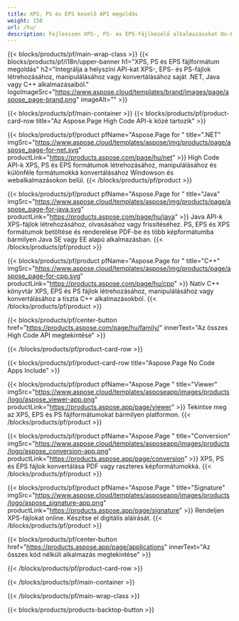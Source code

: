 ```yaml
---
title: XPS, PS és EPS kezelő API megoldás
weight: 150
url: /hu/
description: Fejlesszen XPS-, PS- és EPS-fájlkezelő alkalmazásokat On-Premise vagy Cloud API-k használatával, vagy egyszerűen használjon többplatformos alkalmazásokat XPS-, PS- és EPS-fájlok megtekintéséhez, egyesítéséhez vagy konvertálásához.
---
```



{{< blocks/products/pf/main-wrap-class >}}
{{< blocks/products/pf/i18n/upper-banner h1="XPS, PS és EPS fájlformátum megoldás" h2="Integrálja a helyszíni API-kat XPS-, EPS- és PS-fájlok létrehozásához, manipulálásához vagy konvertálásához saját .NET, Java vagy C++ alkalmazásaiból." logoImageSrc="https://www.aspose.cloud/templates/brand/images/page/aspose_page-brand.png" imageAlt="" >}}

{{< blocks/products/pf/main-container >}}
{{< blocks/products/pf/product-card-row title="Az Aspose.Page High Code API-k közé tartozik" >}}

{{< blocks/products/pf/product pfName="Aspose.Page for " title=".NET" imgSrc="https://www.aspose.cloud/templates/aspose/img/products/page/aspose_page-for-net.svg" productLink="https://products.aspose.com/page/hu/net" >}}
High Code API-k XPS, PS és EPS formátumok létrehozásához, manipulálásához és különféle formátumokká konvertálásához Windowson és webalkalmazásokon belül.
{{< /blocks/products/pf/product >}}

{{< blocks/products/pf/product pfName="Aspose.Page for " title="Java" imgSrc="https://www.aspose.cloud/templates/aspose/img/products/page/aspose_page-for-java.svg" productLink="https://products.aspose.com/page/hu/java" >}}
Java API-k XPS-fájlok létrehozásához, olvasásához vagy frissítéséhez. PS, EPS és XPS formátumok betöltése és renderelése PDF-be és több képformátumba bármilyen Java SE vagy EE alapú alkalmazásban.
{{< /blocks/products/pf/product >}}

{{< blocks/products/pf/product pfName="Aspose.Page for " title="C++" imgSrc="https://www.aspose.cloud/templates/aspose/img/products/page/aspose_page-for-cpp.svg" productLink="https://products.aspose.com/page/hu/cpp" >}}
Natív C++ könyvtár XPS, EPS és PS fájlok létrehozásához, manipulálásához vagy konvertálásához a tiszta C++ alkalmazásokból.
{{< /blocks/products/pf/product >}}

{{< blocks/products/pf/center-button href="https://products.aspose.com/page/hu/family/" innerText="Az összes High Code API megtekintése" >}}

{{< /blocks/products/pf/product-card-row >}}

{{< blocks/products/pf/product-card-row title="Aspose.Page No Code Apps Include" >}}

{{< blocks/products/pf/product pfName="Aspose.Page " title="Viewer" imgSrc="https://www.aspose.cloud/templates/asposeapp/images/products/logo/aspose_viewer-app.png" productLink="https://products.aspose.app/page/viewer" >}}
Tekintse meg az XPS, EPS és PS fájlformátumokat bármilyen platformon.
{{< /blocks/products/pf/product >}}

{{< blocks/products/pf/product pfName="Aspose.Page " title="Conversion" imgSrc="https://www.aspose.cloud/templates/asposeapp/images/products/logo/aspose_conversion-app.png" productLink="https://products.aspose.app/page/conversion" >}}
XPS, PS és EPS fájlok konvertálása PDF vagy raszteres képformátumokká.
{{< /blocks/products/pf/product >}}

{{< blocks/products/pf/product pfName="Aspose.Page " title="Signature" imgSrc="https://www.aspose.cloud/templates/asposeapp/images/products/logo/aspose_signature-app.png" productLink="https://products.aspose.app/page/signature" >}}
Rendeljen XPS-fájlokat online. Készítse el digitális aláírását.
{{< /blocks/products/pf/product >}}

{{< blocks/products/pf/center-button href="https://products.aspose.app/page/applications" innerText="Az összes kód nélküli alkalmazás megtekintése" >}}

{{< /blocks/products/pf/product-card-row >}}

{{< /blocks/products/pf/main-container >}}


{{< /blocks/products/pf/main-wrap-class >}}

{{< blocks/products/products-backtop-button >}}